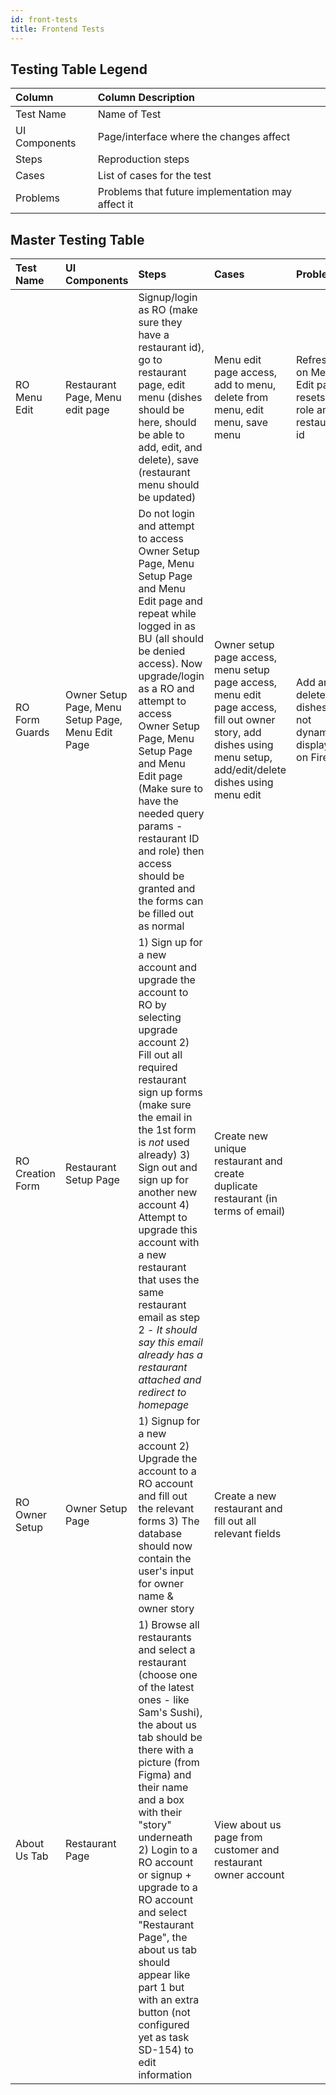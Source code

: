 ```yaml
---
id: front-tests
title: Frontend Tests
---
```


## Testing Table Legend

| Column        | Column Description                                |
| :------------ | :------------------------------------------------ |
| Test Name     | Name of Test                                      |
| UI Components | Page/interface where the changes affect           |
| Steps         | Reproduction steps                                |
| Cases         | List of cases for the test                        |
| Problems      | Problems that future implementation may affect it |

## Master Testing Table

| Test Name        | UI Components                                     | Steps                                                                                                                                                                                                                                                                                                                                                                                                                                                | Cases                                                                                                                                                             | Problems                                                       |
| :--------------- | :------------------------------------------------ | :--------------------------------------------------------------------------------------------------------------------------------------------------------------------------------------------------------------------------------------------------------------------------------------------------------------------------------------------------------------------------------------------------------------------------------------------------- | :---------------------------------------------------------------------------------------------------------------------------------------------------------------- | :------------------------------------------------------------- |
| RO Menu Edit     | Restaurant Page, Menu edit page                   | Signup/login as RO (make sure they have a restaurant id), go to restaurant page, edit menu (dishes should be here, should be able to add, edit, and delete), save (restaurant menu should be updated)                                                                                                                                                                                                                                                | Menu edit page access, add to menu, delete from menu, edit menu, save menu                                                                                        | Refreshing on Menu Edit page resets the role and restaurant id |
| RO Form Guards   | Owner Setup Page, Menu Setup Page, Menu Edit Page | Do not login and attempt to access Owner Setup Page, Menu Setup Page and Menu Edit page and repeat while logged in as BU (all should be denied access). Now upgrade/login as a RO and attempt to access Owner Setup Page, Menu Setup Page and Menu Edit page (Make sure to have the needed query params - restaurant ID and role) then access should be granted and the forms can be filled out as normal                                            | Owner setup page access, menu setup page access, menu edit page access, fill out owner story, add dishes using menu setup, add/edit/delete dishes using menu edit | Add and delete dishes are not dynamically displayed on FireFox |
| RO Creation Form | Restaurant Setup Page                             | 1) Sign up for a new account and upgrade the account to RO by selecting upgrade account 2) Fill out all required restaurant sign up forms (make sure the email in the 1st form is _not_ used already) 3) Sign out and sign up for another new account 4) Attempt to upgrade this account with a new restaurant that uses the same restaurant email as step 2 - _It should say this email already has a restaurant attached and redirect to homepage_ | Create new unique restaurant and create duplicate restaurant (in terms of email)                                                                                  |                                                                |
| RO Owner Setup   | Owner Setup Page                                  | 1) Signup for a new account 2) Upgrade the account to a RO account and fill out the relevant forms 3) The database should now contain the user's input for owner name & owner story                                                                                                                                                                                                                                                                  | Create a new restaurant and fill out all relevant fields                                                                                                          |
| About Us Tab     | Restaurant Page                                   | 1) Browse all restaurants and select a restaurant (choose one of the latest ones - like Sam's Sushi), the about us tab should be there with a picture (from Figma) and their name and a box with their "story" underneath 2) Login to a RO account or signup + upgrade to a RO account and select "Restaurant Page", the about us tab should appear like part 1 but with an extra button (not configured yet as task SD-154) to edit information     | View about us page from customer and restaurant owner account                                                                                                     |
